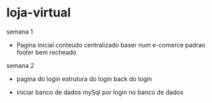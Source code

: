 # loja-virtual


semana 1
- Pagina inicial 
  conteudo centralizado 
  baser num e-comerce padrao 
  footer bem recheado

semana 2
- pagina do login
  estrutura do login
  back do login
  
- iniciar banco de dados mySql
  por login no banco de dados 

